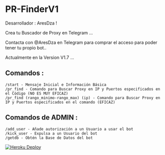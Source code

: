 # PR-FinderV1

Desarrollador : AresDza !

Crea tu Buscador de Proxy en Telegram ...

Contacta con @AresDza en Telegram para comprar el acceso para poder tener tu propio bot..

Actualmente en la Version V1.7 ...

## Comandos :
    /start - Mensaje Inicial e Información Básica
    /pr_find - Comando para Buscar Proxy en IP y Puertos especificados en el Código (NO ES MUY EFICAZ)
    /pr_find (rango_minimo-rango_max) (ip) - Comando para Buscar Proxy en IP y Puertos especificados en el comando (EFICAZ)
## Comandos de ADMIN :    
    /add_user - Añade autorización a un Usuario a usar el bot
    /kick_user - Expulsa a un Usuario del bot
    /getdb - Obtén la Base de Datos del bot

[![Heroku Deploy](https://www.herokucdn.com/deploy/button.svg)](https://heroku.com/deploy?template=https://github.com/zeta30/FinderV1-)
